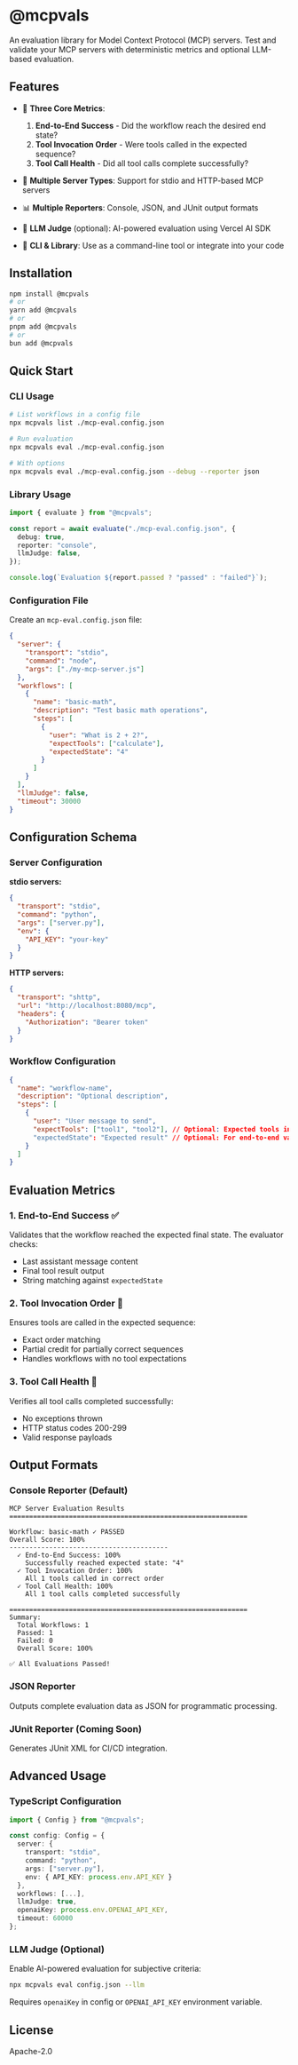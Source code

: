 # @mcpvals

An evaluation library for Model Context Protocol (MCP) servers. Test and validate your MCP servers with deterministic metrics and optional LLM-based evaluation.

## Features

- 🎯 **Three Core Metrics**:
  1. **End-to-End Success** - Did the workflow reach the desired end state?
  2. **Tool Invocation Order** - Were tools called in the expected sequence?
  3. **Tool Call Health** - Did all tool calls complete successfully?

- 🤖 **Multiple Server Types**: Support for stdio and HTTP-based MCP servers
- 📊 **Multiple Reporters**: Console, JSON, and JUnit output formats
- 🧠 **LLM Judge** (optional): AI-powered evaluation using Vercel AI SDK
- 🔧 **CLI & Library**: Use as a command-line tool or integrate into your code

## Installation

```bash
npm install @mcpvals
# or
yarn add @mcpvals
# or
pnpm add @mcpvals
# or
bun add @mcpvals
```

## Quick Start

### CLI Usage

```bash
# List workflows in a config file
npx mcpvals list ./mcp-eval.config.json

# Run evaluation
npx mcpvals eval ./mcp-eval.config.json

# With options
npx mcpvals eval ./mcp-eval.config.json --debug --reporter json
```

### Library Usage

```typescript
import { evaluate } from "@mcpvals";

const report = await evaluate("./mcp-eval.config.json", {
  debug: true,
  reporter: "console",
  llmJudge: false,
});

console.log(`Evaluation ${report.passed ? "passed" : "failed"}`);
```

### Configuration File

Create an `mcp-eval.config.json` file:

```json
{
  "server": {
    "transport": "stdio",
    "command": "node",
    "args": ["./my-mcp-server.js"]
  },
  "workflows": [
    {
      "name": "basic-math",
      "description": "Test basic math operations",
      "steps": [
        {
          "user": "What is 2 + 2?",
          "expectTools": ["calculate"],
          "expectedState": "4"
        }
      ]
    }
  ],
  "llmJudge": false,
  "timeout": 30000
}
```

## Configuration Schema

### Server Configuration

**stdio servers:**

```json
{
  "transport": "stdio",
  "command": "python",
  "args": ["server.py"],
  "env": {
    "API_KEY": "your-key"
  }
}
```

**HTTP servers:**

```json
{
  "transport": "shttp",
  "url": "http://localhost:8080/mcp",
  "headers": {
    "Authorization": "Bearer token"
  }
}
```

### Workflow Configuration

```json
{
  "name": "workflow-name",
  "description": "Optional description",
  "steps": [
    {
      "user": "User message to send",
      "expectTools": ["tool1", "tool2"], // Optional: Expected tools in order
      "expectedState": "Expected result" // Optional: For end-to-end validation
    }
  ]
}
```

## Evaluation Metrics

### 1. End-to-End Success ✅

Validates that the workflow reached the expected final state. The evaluator checks:

- Last assistant message content
- Final tool result output
- String matching against `expectedState`

### 2. Tool Invocation Order 🔧

Ensures tools are called in the expected sequence:

- Exact order matching
- Partial credit for partially correct sequences
- Handles workflows with no tool expectations

### 3. Tool Call Health 💚

Verifies all tool calls completed successfully:

- No exceptions thrown
- HTTP status codes 200-299
- Valid response payloads

## Output Formats

### Console Reporter (Default)

```
MCP Server Evaluation Results
============================================================

Workflow: basic-math ✓ PASSED
Overall Score: 100%
----------------------------------------
  ✓ End-to-End Success: 100%
    Successfully reached expected state: "4"
  ✓ Tool Invocation Order: 100%
    All 1 tools called in correct order
  ✓ Tool Call Health: 100%
    All 1 tool calls completed successfully

============================================================
Summary:
  Total Workflows: 1
  Passed: 1
  Failed: 0
  Overall Score: 100%

✅ All Evaluations Passed!
```

### JSON Reporter

Outputs complete evaluation data as JSON for programmatic processing.

### JUnit Reporter (Coming Soon)

Generates JUnit XML for CI/CD integration.

## Advanced Usage

### TypeScript Configuration

```typescript
import { Config } from "@mcpvals";

const config: Config = {
  server: {
    transport: "stdio",
    command: "python",
    args: ["server.py"],
    env: { API_KEY: process.env.API_KEY }
  },
  workflows: [...],
  llmJudge: true,
  openaiKey: process.env.OPENAI_API_KEY,
  timeout: 60000
};
```

### LLM Judge (Optional)

Enable AI-powered evaluation for subjective criteria:

```bash
npx mcpvals eval config.json --llm
```

Requires `openaiKey` in config or `OPENAI_API_KEY` environment variable.

## License

Apache-2.0
